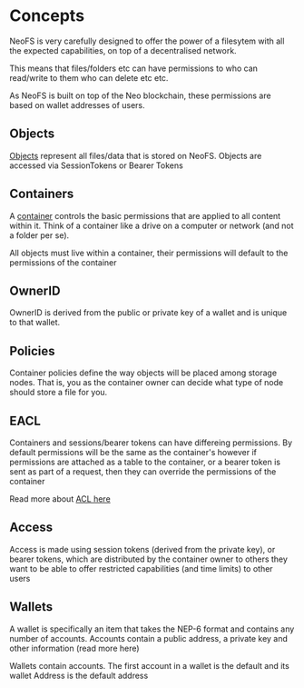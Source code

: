 # Concepts

NeoFS is very carefully designed to offer the power of a filesytem with all the expected capabilities, on top of a decentralised network.

This means that files/folders etc can have permissions to who can read/write to them who can delete etc etc.

As NeoFS is built on top of the Neo blockchain, these permissions are based on wallet addresses of users.

## Objects

[Objects](/docs/n3/neofs/topics/objects) represent all files/data that is stored on NeoFS. Objects are accessed via SessionTokens or Bearer Tokens

## Containers

A [container](/docs/n3/neofs/topics/containers) controls the basic permissions that are applied to all content within it. Think of a container like a drive on a computer or network (and not a folder per se).

All objects must live within a container, their permissions will default to the permissions of the container

## OwnerID

OwnerID is derived from the public or private key of a wallet and is unique to that wallet.

## Policies

Container policies define the way objects will be placed among storage nodes. That is, you as the container owner can decide what type of node should store a file for you.

## EACL

Containers and sessions/bearer tokens can have differeing permissions. By default permissions will be the same as the container's however if permissions are attached as a table to the container, or a bearer token is sent as part of a request, then they can override the permissions of the container

Read more about [ACL here](https://github.com/nspcc-dev/neofs-spec/blob/master/01-arch/07-acl.md) 

## Access

Access is made using session tokens (derived from the private key), or bearer tokens, which are distributed by the container owner to others they want to be able to offer restricted capabilities (and time limits) to other users 

## Wallets

A wallet is specifically an item that takes the NEP-6 format and contains any number of accounts. Accounts contain a public address, a private key and other information (read more here)

Wallets contain accounts. The first account in a wallet is the default and its wallet Address is the default address
